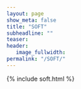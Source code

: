 ```yaml
---
layout: page
show_meta: false
title: "SOFT"
subheadline: ""
teaser: 
header:
   image_fullwidth: 
permalink: "/SOFT/"
---
```


{% include soft.html %}